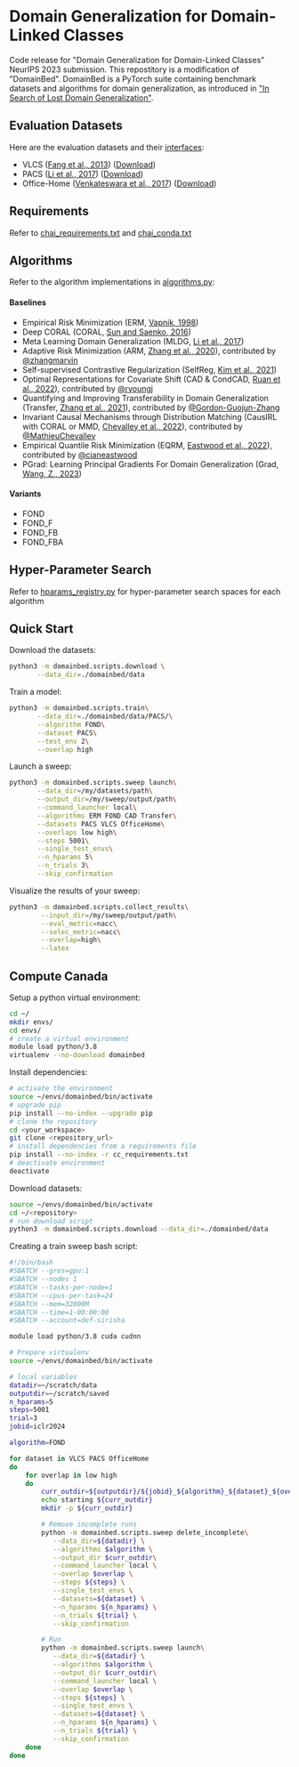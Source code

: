 # Domain Generalization for Domain-Linked Classes
Code release for "Domain Generalization for Domain-Linked Classes" NeurIPS 2023 submission.
This repostitory is a modification of "DomainBed". DomainBed is a PyTorch suite containing benchmark datasets and algorithms for domain generalization, as introduced in ["In Search of Lost Domain Generalization"](https://arxiv.org/abs/2007.01434).

## Evaluation Datasets
Here are the evaluation datasets and their [interfaces](domainbed/datasets.py):

* VLCS  ([Fang et al., 2013](https://openaccess.thecvf.com/content_iccv_2013/papers/Fang_Unbiased_Metric_Learning_2013_ICCV_paper.pdf)) ([Download](https://drive.google.com/uc?id=1JFr8f805nMUelQWWmfnJR3y4_SYoN5Pd))
* PACS ([Li et al., 2017](https://arxiv.org/abs/1710.03077)) ([Download](https://drive.google.com/uc?id=1skwblH1_okBwxWxmRsp9_qi15hyPpxg8))
* Office-Home ([Venkateswara et al., 2017](https://arxiv.org/abs/1706.07522)) ([Download](https://drive.google.com/uc?id=1uY0pj7oFsjMxRwaD3Sxy0jgel0fsYXLC))

## Requirements
Refer to [chai_requirements.txt](chai_requirements.txt) and [chai_conda.txt](chai_conda.txt)

## Algorithms
Refer to the algorithm implementations in [algorithms.py](domainbed/algorithms.py):
#### Baselines
* Empirical Risk Minimization (ERM, [Vapnik, 1998](https://www.wiley.com/en-fr/Statistical+Learning+Theory-p-9780471030034))
* Deep CORAL (CORAL, [Sun and Saenko, 2016](https://arxiv.org/abs/1607.01719))
* Meta Learning Domain Generalization (MLDG, [Li et al., 2017](https://arxiv.org/abs/1710.03463))
* Adaptive Risk Minimization (ARM, [Zhang et al., 2020](https://arxiv.org/abs/2007.02931)), contributed by [@zhangmarvin](https://github.com/zhangmarvin)
* Self-supervised Contrastive Regularization (SelfReg, [Kim et al., 2021](https://arxiv.org/abs/2104.09841))
* Optimal Representations for Covariate Shift (CAD & CondCAD, [Ruan et al., 2022](https://arxiv.org/abs/2201.00057)), contributed by [@ryoungj](https://github.com/ryoungj)
* Quantifying and Improving Transferability in Domain Generalization (Transfer, [Zhang et al., 2021](https://arxiv.org/abs/2106.03632)), contributed by [@Gordon-Guojun-Zhang](https://github.com/Gordon-Guojun-Zhang)
* Invariant Causal Mechanisms through Distribution Matching (CausIRL with CORAL or MMD, [Chevalley et al., 2022](https://arxiv.org/abs/2206.11646)), contributed by [@MathieuChevalley](https://github.com/MathieuChevalley)
* Empirical Quantile Risk Minimization (EQRM, [Eastwood et al., 2022](https://arxiv.org/abs/2207.09944)), contributed by [@cianeastwood](https://github.com/cianeastwood)
* PGrad: Learning Principal Gradients For Domain Generalization (Grad, [Wang, Z., 2023](https://openreview.net/forum?id=CgCmwcfgEdH))
#### Variants
* FOND
* FOND_F
* FOND_FB
* FOND_FBA

## Hyper-Parameter Search
Refer to [hparams_registry.py](domainbed/hparams_registry.py) for hyper-parameter search spaces for each algorithm

## Quick Start
Download the datasets:

```bash
python3 -m domainbed.scripts.download \
       --data_dir=./domainbed/data
```

Train a model:

```bash
python3 -m domainbed.scripts.train\
       --data_dir=./domainbed/data/PACS/\
       --algorithm FOND\
       --dataset PACS\
       --test_env 2\
       --overlap high
```

Launch a sweep:

```bash
python3 -m domainbed.scripts.sweep launch\
       --data_dir=/my/datasets/path\
       --output_dir=/my/sweep/output/path\
       --command_launcher local\
       --algorithms ERM FOND CAD Transfer\
       --datasets PACS VLCS OfficeHome\
       --overlaps low high\
       --steps 5001\
       --single_test_envs\
       --n_hparams 5\
       --n_trials 3\
       --skip_confirmation
```

Visualize the results of your sweep:

```bash
python3 -m domainbed.scripts.collect_results\
        --input_dir=/my/sweep/output/path\
        --eval_metric=nacc\
        --selec_metric=nacc\
        --overlap=high\
        --latex
```

## Compute Canada
Setup a python virtual environment:

``` bash
cd ~/
mkdir envs/
cd envs/
# create a virtual environment
module load python/3.8
virtualenv --no-download domainbed
```
Install dependencies:
```bash
# activate the environment
source ~/envs/domainbed/bin/activate
# upgrade pip
pip install --no-index --upgrade pip
# clone the repository
cd <your_workspace>
git clone <repository_url>
# install dependencies from a requirements file
pip install --no-index -r cc_requirements.txt
# deactivate environment
deactivate
```
Download datasets:
```bash
source ~/envs/domainbed/bin/activate
cd ~/<repository>
# run download script
python3 -m domainbed.scripts.download --data_dir=./domainbed/data
```
Creating a train sweep bash script:
```bash
#!/bin/bash
#SBATCH --gres=gpu:1
#SBATCH --nodes 1
#SBATCH --tasks-per-node=1
#SBATCH --cpus-per-task=24
#SBATCH --mem=32000M
#SBATCH --time=1-00:00:00
#SBATCH --account=def-sirisha

module load python/3.8 cuda cudnn

# Prepare virtualenv
source ~/envs/domainbed/bin/activate

# local variables
datadir=~/scratch/data
outputdir=~/scratch/saved
n_hparams=5
steps=5001
trial=3
jobid=iclr2024

algorithm=FOND

for dataset in VLCS PACS OfficeHome
do
    for overlap in low high
    do
        curr_outdir=${outputdir}/${jobid}_${algorithm}_${dataset}_${overlap}
        echo starting ${curr_outdir}
        mkdir -p ${curr_outdir}

        # Remove incomplete runs
        python -m domainbed.scripts.sweep delete_incomplete\
           --data_dir=${datadir} \
           --algorithms $algorithm \
           --output_dir $curr_outdir\
           --command_launcher local \
           --overlap $overlap \
           --steps ${steps} \
           --single_test_envs \
           --datasets=${dataset} \
           --n_hparams ${n_hparams} \
           --n_trials ${trial} \
           --skip_confirmation

        # Run 
        python -m domainbed.scripts.sweep launch\
           --data_dir=${datadir} \
           --algorithms $algorithm \
           --output_dir $curr_outdir\
           --command_launcher local \
           --overlap $overlap \
           --steps ${steps} \
           --single_test_envs \
           --datasets=${dataset} \
           --n_hparams ${n_hparams} \
           --n_trials ${trial} \
           --skip_confirmation
    done
done
```

